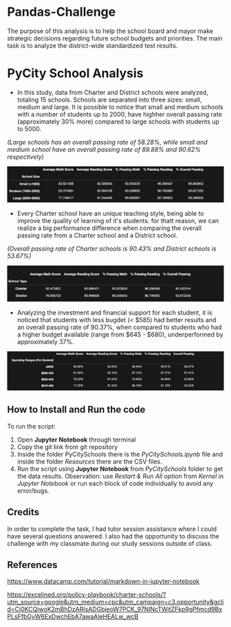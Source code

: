 # Pandas-Challenge
The purpose of this analysis is to help the school board and mayor make strategic decisions regarding future school budgets and priorities.
The main task is to analyze the district-wide standardized test results.



# PyCity School Analysis

* In this study, data from Charter and District schools were analyzed, totaling 15 schools.
Schools are separated into three sizes: small, medium and large. It is possible to notice that small and medium schools with a number of students up to 2000, have highher overall passing rate (approximately 30% more) compared to large schools with students up to 5000.

_(Large schools has an overall passing rate of 58.28%, while small and medium school have an overall passing rate of 89.88% and 90.62% respectively)_

![School size](Images/Screenshot%202023-08-03%20at%2014.07.51.png)


* Every Charter school have an unique teaching style, being able to improve the quality of learning of it's students. for thatt reason, we can realize a big performance difference when comparing the overall passing rate from a Charter school and a District school.

_(Overall passing rate of Charter schools is 90.43% and District schools is 53.67%)_

![School Type](Images/Screenshot%202023-08-03%20at%2014.36.16.png)

* Analyzing the investment and financial support for each student, it is noticed that students with less bugdet (< $585) had better results and an overall passing rate of 90.37%, when compared to students who had a higher budget available (range from $645 - $680), underperformed by approximately 37%.

![Budget Per School](Images/Screenshot%202023-08-03%20at%2014.57.54.png)

## How to Install and Run the code

To run the script:
1. Open **Jupyter Notebook** through terminal
2. Copy the git link from git repository
3. Inside the folder PyCitySchools there is the *PyCitySchools.ipynb* file and inside the folder *Resources* there are the CSV files.
4. Run the script using **Jupyter Notebook** from *PyCitySchools* folder to get the data results. Observation: use *Restart & Run All option* from *Kernel* in *Jupyter Notebook* or run each block of code individually to avoid any error/bugs.


## Credits

In order to complete the task, I had tutor session assistance where I could have several questions answered. I also had the opportunity to discuss the challenge with my classmate during our study sessions outside of class.

## References

https://www.datacamp.com/tutorial/markdown-in-jupyter-notebook

https://excelined.org/policy-playbook/charter-schools/?utm_source=google&utm_medium=cpc&utm_campaign=c3.opportunity&gclid=Cj0KCQjwoK2mBhDzARIsADGbjeoW7PCK_97NlNcTWitZFkp9gPfmcd9BxPLsFfbGyW6ExDwchEbA7awaAleHEALw_wcB